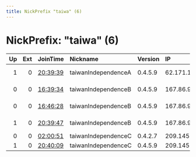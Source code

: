 ```yaml
---
title: NickPrefix "taiwa" (6)
---
```


# NickPrefix: "taiwa" (6)

|   Up |   Ext | JoinTime                                                                                            | Nickname            | Version   | IP             | AS           | CC   |   ORp |   Dirp | OS    | Contact                         |   eFamMembers |
|-----:|------:|:----------------------------------------------------------------------------------------------------|:--------------------|:----------|:---------------|:-------------|:-----|------:|-------:|:------|:--------------------------------|--------------:|
|    1 |     0 | [20:39:39](https://metrics.torproject.org/rs.html#details/FEF57A9A740D9487D7C309D6E6B536DAF067D8E7) | taiwanIndependenceA | 0.4.5.9   | 62.171.160.195 | Contabo GmbH | de   |  9001 |      0 | Linux | tor@vmi572950.contaboserver.net |             3 |
|    0 |     0 | [16:39:34](https://metrics.torproject.org/rs.html#details/7B996FA86A3302617D216A9F926AAA066305A52B) | taiwanIndependenceB | 0.4.5.9   | 167.86.95.228  | Contabo GmbH | de   |  9001 |      0 | Linux | tor@vmi622278.contaboserver.net |             1 |
|    0 |     0 | [16:46:28](https://metrics.torproject.org/rs.html#details/E8AF094BD75916F10EE69B2575DB5B62DDCC0BD7) | taiwanIndependenceB | 0.4.5.9   | 167.86.95.228  | Contabo GmbH | de   |  9001 |      0 | Linux | tor@vmi622278.contaboserver.net |             1 |
|    1 |     0 | [20:39:47](https://metrics.torproject.org/rs.html#details/9E2EB23020935381820F238525AFCB944FFF2124) | taiwanIndependenceB | 0.4.5.9   | 167.86.95.228  | Contabo GmbH | de   |  9001 |      0 | Linux | tor@vmi622278.contaboserver.net |             3 |
|    0 |     0 | [02:00:51](https://metrics.torproject.org/rs.html#details/4EE87FF622E51D7DA8F683AC4F21DFC521408012) | taiwanIndependenceC | 0.4.2.7   | 209.145.51.4   | None         | us   |  9001 |      0 | Linux | tor@vmi623075.contaboserver.net |             1 |
|    1 |     0 | [20:40:09](https://metrics.torproject.org/rs.html#details/FB4BEEEA6D964B3E9923C3909EAFAD1218F12298) | taiwanIndependenceC | 0.4.5.9   | 209.145.51.4   | None         | us   |  9001 |      0 | Linux | tor@vmi623075.contaboserver.net |             3 |
